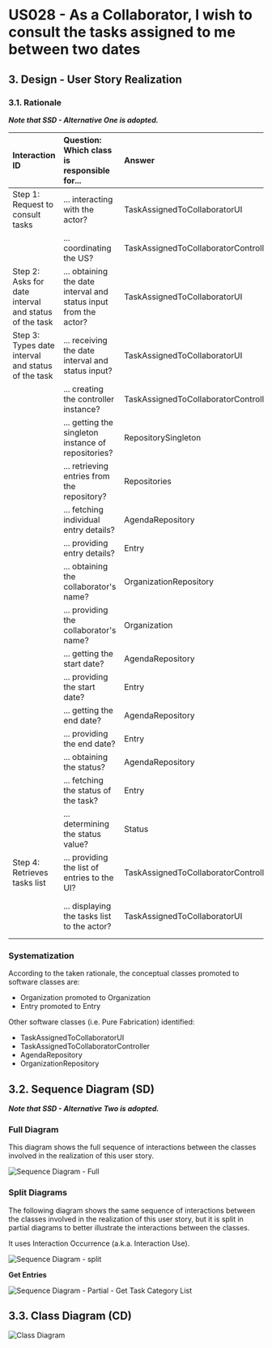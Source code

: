 # US028 - As a Collaborator, I wish to consult the tasks assigned to me between two dates

## 3. Design - User Story Realization 

### 3.1. Rationale

_**Note that SSD - Alternative One is adopted.**_

| Interaction ID                                        | Question: Which class is responsible for...                      | Answer                               | Justification (with patterns)              |
|:------------------------------------------------------|:-----------------------------------------------------------------|:-------------------------------------|:-------------------------------------------|
| Step 1: Request to consult tasks                      | ... interacting with the actor?                                  | TaskAssignedToCollaboratorUI         | IE - is responsible for user interactions. |
|                                                       | ... coordinating the US?                                         | TaskAssignedToCollaboratorController | Controller                                 |
| Step 2: Asks for date interval and status of the task | ... obtaining the date interval and status input from the actor? | TaskAssignedToCollaboratorUI         | IE - is responsible for user interactions. |
| Step 3: Types date interval and status of the task    | ... receiving the date interval and status input?                | TaskAssignedToCollaboratorUI         | IE - is responsible for user interactions. |
|                                                       | ... creating the controller instance?                            | TaskAssignedToCollaboratorController | Controller                                 |
|                                                       | ... getting the singleton instance of repositories?              | RepositorySingleton                  | Singleton                                  |
|                                                       | ... retrieving entries from the repository?                      | Repositories                         | Information Expert                         |
|                                                       | ... fetching individual entry details?                           | AgendaRepository                     | Information Expert                         |
|                                                       | ... providing entry details?                                     | Entry                                | Information Expert                         |
|                                                       | ... obtaining the collaborator's name?                           | OrganizationRepository               | Information Expert                         |
|                                                       | ... providing the collaborator's name?                           | Organization                         | Information Expert                         |
|                                                       | ... getting the start date?                                      | AgendaRepository                     | Information Expert                         |
|                                                       | ... providing the start date?                                    | Entry                                | Information Expert                         |
|                                                       | ... getting the end date?                                        | AgendaRepository                     | Information Expert                         |
|                                                       | ... providing the end date?                                      | Entry                                | Information Expert                         |
|                                                       | ... obtaining the status?                                        | AgendaRepository                     | Information Expert                         |
|                                                       | ... fetching the status of the task?                             | Entry                                | Information Expert                         |
|                                                       | ... determining the status value?                                | Status                               | Information Expert                         |
| Step 4: Retrieves tasks list                          | ... providing the list of entries to the UI?                     | TaskAssignedToCollaboratorController | Controller                                 |
|                                                       | ... displaying the tasks list to the actor?                      | TaskAssignedToCollaboratorUI         | IE - is responsible for user interactions. |

### Systematization ##

According to the taken rationale, the conceptual classes promoted to software classes are: 

* Organization promoted to Organization
* Entry promoted to Entry

Other software classes (i.e. Pure Fabrication) identified: 

* TaskAssignedToCollaboratorUI  
* TaskAssignedToCollaboratorController
* AgendaRepository
* OrganizationRepository


## 3.2. Sequence Diagram (SD)

_**Note that SSD - Alternative Two is adopted.**_

### Full Diagram

This diagram shows the full sequence of interactions between the classes involved in the realization of this user story.

![Sequence Diagram - Full](svg/us028-sequence-diagram-full.svg)

### Split Diagrams

The following diagram shows the same sequence of interactions between the classes involved in the realization of this user story, but it is split in partial diagrams to better illustrate the interactions between the classes.

It uses Interaction Occurrence (a.k.a. Interaction Use).

![Sequence Diagram - split](svg/us028-sequence-diagram-split.svg)

**Get Entries**

![Sequence Diagram - Partial - Get Task Category List](svg/us028-sequence-diagram-partial-get-entries.svg)


## 3.3. Class Diagram (CD)

![Class Diagram](svg/us028-class-diagram.svg)